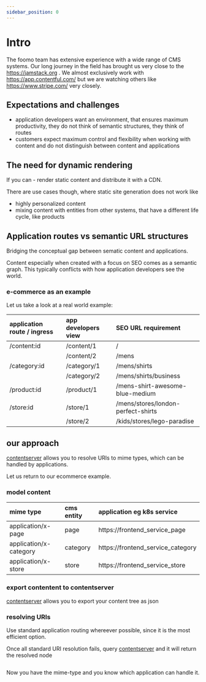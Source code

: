 ```yaml
---
sidebar_position: 0
---
```

# Intro

The foomo team has extensive experience with a wide range of CMS systems. Our long journey in the field has brought us very close to the https://jamstack.org . We almost exclusively work with https://app.contentful.com/ but we are watching others like https://www.stripe.com/ very closely.

## Expectations and challenges

- application developers want an environment, that ensures maximum productivity, they do not think of semantic structures, they think of routes
- customers expect maximum control and flexibility when working with content and do not distinguish between content and applications

## The need for dynamic rendering

If you can - render static content and distribute it with a CDN. 

There are use cases though, where static site generation does not work like

- highly personalized content
- mixing content with entities from other systems, that have a different life cycle, like products

## Application routes vs semantic URL structures

Bridging the conceptual gap between sematic content and applications.

Content especially when created with a focus on SEO comes as a semantic graph. This typically conflicts with how application developers see the world. 

### e-commerce as an example

Let us take a look at a real world example:

| application route / ingress | app developers view  | SEO URL requirement                |
|:----------------------------|:---------------------|:-----------------------------------|
| /content:id                 | /content/1           | /                                  |
|                             | /content/2           | /mens                              |
| /category:id                | /category/1          | /mens/shirts                       |
|                             | /category/2          | /mens/shirts/business              |
| /product:id                 | /product/1           | /mens-shirt-awesome-blue-medium    |
| /store:id                   | /store/1             | /mens/stores/london-perfect-shirts |
|                             | /store/2             | /kids/stores/lego-paradise         |

## our approach

[contentserver](contentserver) allows you to resolve URIs to mime types, which can be handled by applications.

Let us return to our ecommerce example.

### model content

| mime type              | cms entity  | application eg k8s service        |
|:-----------------------|:------------|:----------------------------------|
| application/x-page     | page        | https://frontend_service_page     |
| application/x-category | category    | https://frontend_service_category |
| application/x-store    | store       | https://frontend_service_store    |

### export contentent to contentserver

[contentserver](contentserver) allows you to export your content tree as json

### resolving URIs

Use standard application routing whereever possible, since it is the most efficient option.

Once all standard URI resolution fails, query [contentserver](contentserver) and it will return the resolved node

```json
```

Now you have the mime-type and you know which application can handle it.



